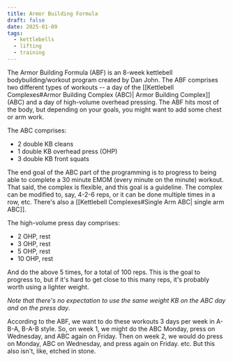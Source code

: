 ```yaml
---
title: Armor Building Formula
draft: false
date: 2025-01-09
tags:
  - kettlebells
  - lifting
  - training
---
```

The Armor Building Formula (ABF) is an 8-week kettlebell bodybuilding/workout program created by Dan John. The ABF comprises two different types of workouts -- a day of the [[Kettlebell Complexes#Armor Building Complex (ABC)| Armor Building Complex]] (ABC) and a day of high-volume overhead pressing. The ABF hits most of the body, but depending on your goals, you might want to add some chest or arm work.

The ABC comprises:
- 2 double KB cleans
- 1 double KB overhead press (OHP)
- 3 double KB front squats

The end goal of the ABC part of the programming is to progress to being able to complete a 30 minute EMOM (every minute on the minute) workout. That said, the complex is flexible, and this goal is a guideline. The complex can be modified to, say, 4-2-6 reps, or it can be done multiple times in a row, etc. There's also a [[Kettlebell Complexes#Single Arm ABC| single arm ABC]].

The high-volume press day comprises:
- 2 OHP, rest
- 3 OHP, rest
- 5 OHP, rest
- 10 OHP, rest

And do the above 5 times, for a total of 100 reps. This is the goal to progress to, but if it's hard to get close to this many reps, it's probably worth using a lighter weight.

*Note that there's no expectation to use the same weight KB on the ABC day and on the press day*.

According to the ABF, we want to do these workouts 3 days per week in A-B-A, B-A-B style. So, on week 1, we might do the ABC Monday, press on Wednesday, and ABC again on Friday. Then on week 2, we would do press on Monday, ABC on Wednesday, and press again on Friday. etc. But this also isn't, like, etched in stone.

